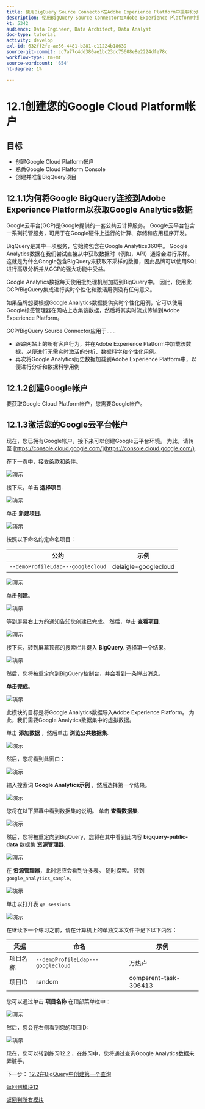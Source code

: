 ```yaml
---
title: 使用BigQuery Source Connector在Adobe Experience Platform中摄取和分析Google Analytics数据 — 创建您的Google云平台帐户
description: 使用BigQuery Source Connector在Adobe Experience Platform中摄取和分析Google Analytics数据 — 创建您的Google云平台帐户
kt: 5342
audience: Data Engineer, Data Architect, Data Analyst
doc-type: tutorial
activity: develop
exl-id: 632ff2fe-ae56-4481-b281-c11224b18639
source-git-commit: cc7a77c4dd380ae1bc23dc75608e8e2224dfe78c
workflow-type: tm+mt
source-wordcount: '654'
ht-degree: 1%

---
```


# 12.1创建您的Google Cloud Platform帐户

## 目标

- 创建Google Cloud Platform帐户
- 熟悉Google Cloud Platform Console
- 创建并准备BigQuery项目

## 12.1.1为何将Google BigQuery连接到Adobe Experience Platform以获取Google Analytics数据

Google云平台(GCP)是Google提供的一套公共云计算服务。 Google云平台包含一系列托管服务，可用于在Google硬件上运行的计算、存储和应用程序开发。

BigQuery是其中一项服务，它始终包含在Google Analytics360中。 Google Analytics数据在我们尝试直接从中获取数据时（例如，API）通常会进行采样。 这就是为什么Google包含BigQuery来获取不采样的数据，因此品牌可以使用SQL进行高级分析并从GCP的强大功能中受益。

Google Analytics数据每天使用批处理机制加载到BigQuery中。 因此，使用此GCP/BigQuery集成进行实时个性化和激活用例没有任何意义。

如果品牌想要根据Google Analytics数据提供实时个性化用例，它可以使用Google标签管理器在网站上收集该数据，然后将其实时流式传输到Adobe Experience Platform。

GCP/BigQuery Source Connector应用于……

- 跟踪网站上的所有客户行为，并在Adobe Experience Platform中加载该数据，以便进行无需实时激活的分析、数据科学和个性化用例。
- 再次将Google Analytics历史数据加载到Adobe Experience Platform中，以便进行分析和数据科学用例

## 12.1.2创建Google帐户

要获取Google Cloud Platform帐户，您需要Google帐户。

## 12.1.3激活您的Google云平台帐户

现在，您已拥有Google帐户，接下来可以创建Google云平台环境。 为此，请转至 [https://console.cloud.google.com/](https://console.cloud.google.com/).

在下一页中，接受条款和条件。

![演示](./images/ex1/1.png)

接下来，单击 **选择项目**.

![演示](./images/ex1/2.png)

单击 **新建项目**.

![演示](./images/ex1/createproject.png)

按照以下命名约定命名项目：

| 公约 | 示例 |
| ----------------- |-------------| 
| `--demoProfileLdap---googlecloud` | delaigle-googlecloud |

![演示](./images/ex1/3.png)

单击&#x200B;**创建**。

![演示](./images/ex1/3-1.png)

等到屏幕右上方的通知告知您创建已完成。 然后，单击 **查看项目**.

![演示](./images/ex1/4.png)

接下来，转到屏幕顶部的搜索栏并键入 **BigQuery**. 选择第一个结果。

![演示](./images/ex1/7.png)

然后，您将被重定向到BigQuery控制台，并会看到一条弹出消息。

**单击完成**。

![演示](./images/ex1/5.png)

此模块的目标是将Google Analytics数据导入Adobe Experience Platform。 为此，我们需要Google Analytics数据集中的虚拟数据。

单击 **添加数据** ，然后单击 **浏览公共数据集**.

![演示](./images/ex1/18.png)

然后，您将看到此窗口：

![演示](./images/ex1/19.png)

输入搜索词 **Google Analytics示例** ，然后选择第一个结果。

![演示](./images/ex1/20.png)

您将在以下屏幕中看到数据集的说明。 单击 **查看数据集**.

![演示](./images/ex1/21.png)

然后，您将被重定向到BigQuery，您将在其中看到此内容 **bigquery-public-data** 数据集 **资源管理器**.

![演示](./images/ex1/22a.png)

在 **资源管理器**，此时您应会看到许多表。 随时探索。 转到 `google_analytics_sample`。

![演示](./images/ex1/22.png)

单击以打开表 `ga_sessions`.

![演示](./images/ex1/23.png)

在继续下一个练习之前，请在计算机上的单独文本文件中记下以下内容：

| 凭据 | 命名 | 示例 |
| ----------------- |-------------| -------------|
| 项目名称 | `--demoProfileLdap---googlecloud` | 万热卢 |
| 项目ID | random | comperent-task-306413 |

您可以通过单击 **项目名称** 在顶部菜单栏中：

![演示](./images/ex1/projectMenu.png)

然后，您会在右侧看到您的项目ID:

![演示](./images/ex1/projetcselection.png)

现在，您可以转到练习12.2 ，在练习中，您将通过查询Google Analytics数据来弄脏手。

下一步： [12.2在BigQuery中创建第一个查询](./ex2.md)

[返回到模块12](./customer-journey-analytics-bigquery-gcp.md)

[返回到所有模块](./../../overview.md)
